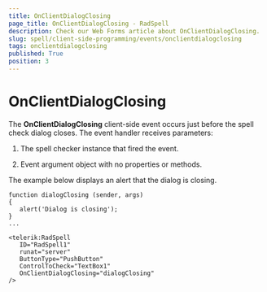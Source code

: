 ```yaml
---
title: OnClientDialogClosing
page_title: OnClientDialogClosing - RadSpell
description: Check our Web Forms article about OnClientDialogClosing.
slug: spell/client-side-programming/events/onclientdialogclosing
tags: onclientdialogclosing
published: True
position: 3
---
```


# OnClientDialogClosing

The **OnClientDialogClosing** client-side event occurs just before the spell check dialog closes. The event handler receives parameters:

1. The spell checker instance that fired the event.

1. Event argument object with no properties or methods.

The example below displays an alert that the dialog is closing.

````ASP.NET
function dialogClosing (sender, args)
{
   alert('Dialog is closing');
}
...   
	   
<telerik:RadSpell
   ID="RadSpell1"
   runat="server"
   ButtonType="PushButton"
   ControlToCheck="TextBox1"
   OnClientDialogClosing="dialogClosing"
/> 
````


